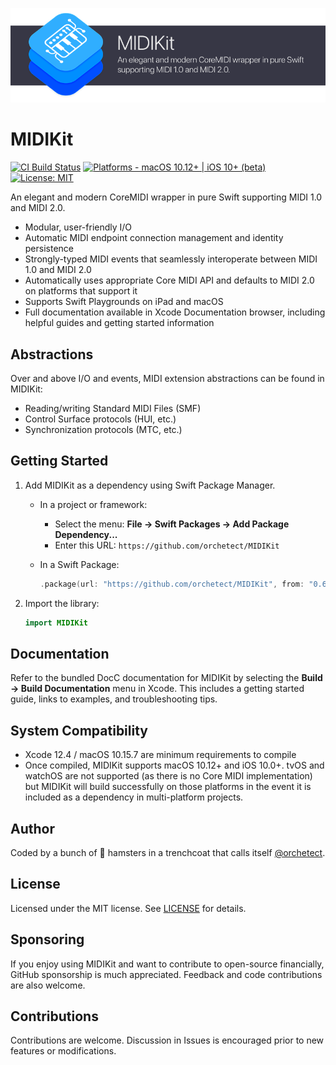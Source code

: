 ![MIDIKit](Images/midikit-banner.png)

# MIDIKit

[![CI Build Status](https://github.com/orchetect/MIDIKit/actions/workflows/build.yml/badge.svg)](https://github.com/orchetect/MIDIKit/actions/workflows/build.yml) [![Platforms - macOS 10.12+ | iOS 10+ (beta)](https://img.shields.io/badge/platforms-macOS%2010.12%2B%20|%20iOS%2010%2B-lightgrey.svg?style=flat)](https://developer.apple.com/swift) [![License: MIT](http://img.shields.io/badge/license-MIT-lightgrey.svg?style=flat)](https://github.com/orchetect/MIDIKit/blob/main/LICENSE)

An elegant and modern CoreMIDI wrapper in pure Swift supporting MIDI 1.0 and MIDI 2.0.

- Modular, user-friendly I/O
- Automatic MIDI endpoint connection management and identity persistence
- Strongly-typed MIDI events that seamlessly interoperate between MIDI 1.0 and MIDI 2.0
- Automatically uses appropriate Core MIDI API and defaults to MIDI 2.0 on platforms that support it
- Supports Swift Playgrounds on iPad and macOS
- Full documentation available in Xcode Documentation browser, including helpful guides and getting started information

## Abstractions

Over and above I/O and events, MIDI extension abstractions can be found in MIDIKit:

- Reading/writing Standard MIDI Files (SMF)
- Control Surface protocols (HUI, etc.)
- Synchronization protocols (MTC, etc.)

## Getting Started

1. Add MIDIKit as a dependency using Swift Package Manager.
   - In a project or framework:
     - Select the menu: **File → Swift Packages → Add Package Dependency...**
     - Enter this URL: `https://github.com/orchetect/MIDIKit`
   
   - In a Swift Package:
     ```swift
     .package(url: "https://github.com/orchetect/MIDIKit", from: "0.6.0")
     ```
  
2. Import the library:
   ```swift
   import MIDIKit
   ```

## Documentation

Refer to the bundled DocC documentation for MIDIKit by selecting the **Build → Build Documentation** menu in Xcode. This includes a getting started guide, links to examples, and troubleshooting tips.

## System Compatibility

- Xcode 12.4 / macOS 10.15.7 are minimum requirements to compile
- Once compiled, MIDIKit supports macOS 10.12+ and iOS 10.0+. tvOS and watchOS are not supported (as there is no Core MIDI implementation) but MIDIKit will build successfully on those platforms in the event it is included as a dependency in multi-platform projects.

## Author

Coded by a bunch of 🐹 hamsters in a trenchcoat that calls itself [@orchetect](https://github.com/orchetect).

## License

Licensed under the MIT license. See [LICENSE](https://github.com/orchetect/MIDIKit/blob/master/LICENSE) for details.

## Sponsoring

If you enjoy using MIDIKit and want to contribute to open-source financially, GitHub sponsorship is much appreciated. Feedback and code contributions are also welcome.

## Contributions

Contributions are welcome. Discussion in Issues is encouraged prior to new features or modifications.
